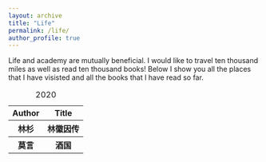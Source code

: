 ```yaml
---
layout: archive
title: "Life"
permalink: /life/
author_profile: true
---
```


<!-- {% include base_path %} -->

Life and academy are mutually beneficial. I would like to travel ten thousand miles as well as read ten thousand books! Below I show you all the places that I have visisted and all the books that I have read so far.
<!-- <iframe src="/talkmap/map.html" height="700" width="850" style="border:none;"></iframe> -->

<table class="multi">
<caption class="cap">2020</caption>
<tr>
<th class="title">Author</th>
<th class="title">Title</th>
</tr>
<tr>
<th class="title">林杉</th>
<th class="title">林徽因传</th>
</tr>
<tr>
<th class="title">莫言</th>
<th class="title">酒国</th>
</tr>
</table>